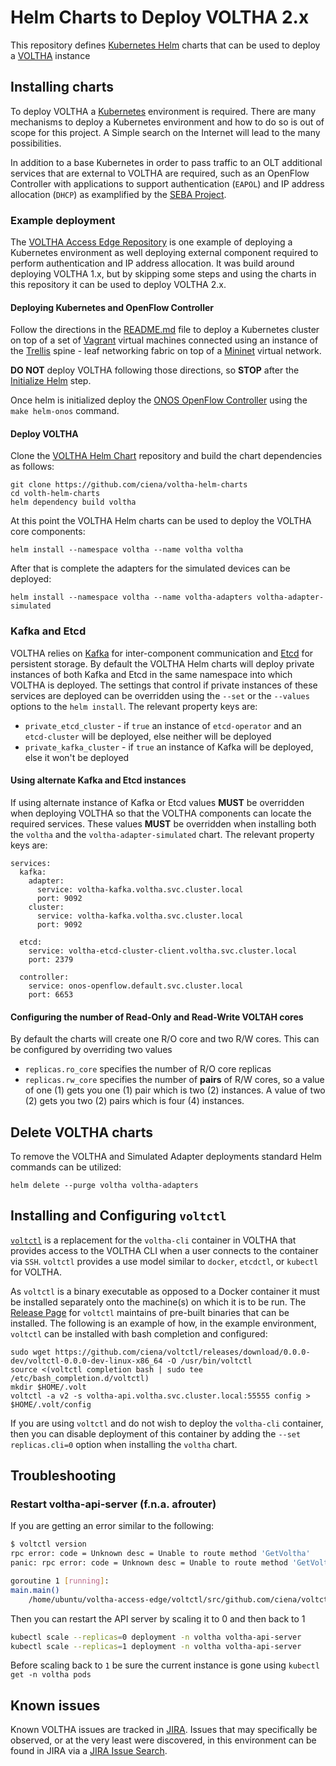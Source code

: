# Helm Charts to Deploy VOLTHA 2.x
This repository defines [Kubernetes Helm](https://helm.sh/) charts that can be used to deploy a
[VOLTHA](https://www.opennetworking.org/voltha/) instance

## Installing charts
To deploy VOLTHA a [Kubernetes](https://kubernetes.io/) environment is required. There are many
mechanisms to deploy a Kubernetes environment and how to do so is out of scope for this project. A
Simple search on the Internet will lead to the many possibilities.

In addition to a base Kubernetes in order to pass traffic to an OLT additional services that are
external to VOLTHA are required, such as an OpenFlow Controller with applications to support
authentication (`EAPOL`) and IP address allocation (`DHCP`) as examplified by the
[SEBA Project](https://www.opennetworking.org/seba/).

### Example deployment
The [VOLTHA Access Edge Repository](https://github.com/ciena/voltha-access-edge) is one example
of deploying a Kubernetes environment as well deploying external component required to perform
authentication and IP address allocation. It was build around deploying VOLTHA 1.x, but by
skipping some steps and using the charts in this repository it can be used to deploy VOLTHA
2.x.

#### Deploying Kubernetes and OpenFlow Controller
Follow the directions in the
[README.md](https://github.com/ciena/voltha-access-edge/blob/master/README.md#deploy-voltha)
file to deploy a Kubernetes cluster on top of a set of
[Vagrant](https://www.vagrantup.com/) virtual machines connected using an instance of the
[Trellis](https://www.opennetworking.org/trellis/) spine - leaf networking fabric on top of
a [Mininet](http://mininet.org/) virtual network.

**DO NOT** deploy VOLTHA following those directions, so **STOP** after the
[Initialize Helm](https://github.com/ciena/voltha-access-edge/blob/master/README.md#initialize-helm)
step.

Once helm is initialized deploy the [ONOS OpenFlow Controller](https://onosproject.org/) using
the `make helm-onos` command.

#### Deploy VOLTHA
Clone the [VOLTHA Helm Chart](https://github.com/ciena/voltha-helm-charts) repository and
build the chart dependencies as follows:
```
git clone https://github.com/ciena/voltha-helm-charts
cd volth-helm-charts
helm dependency build voltha
```

At this point the VOLTHA Helm charts can be used to deploy the VOLTHA core components:
```
helm install --namespace voltha --name voltha voltha
```

After that is complete the adapters for the simulated devices can be deployed:
```
helm install --namespace voltha --name voltha-adapters voltha-adapter-simulated
```

### Kafka and Etcd
VOLTHA relies on [Kafka](https://kafka.apache.org/) for inter-component communication and
[Etcd](https://coreos.com/etcd/) for persistent storage. By default the VOLTHA Helm charts will
deploy private instances of both Kafka and Etcd in the same namespace into which VOLTHA is
deployed. The settings that control if private instances of these services are deployed can be
overridden using the `--set` or the `--values` options to the `helm install`. The relevant
property keys are:
- `private_etcd_cluster` - if `true` an instance of `etcd-operator` and an `etcd-cluster` will
be deployed, else neither will be deployed
- `private_kafka_cluster` - if `true` an instance of Kafka will be deployed, else it
won't be deployed

#### Using alternate Kafka and Etcd instances
If using alternate instance of Kafka or Etcd values **MUST** be overridden when deploying VOLTHA
so that the VOLTHA components can locate the required services. These values **MUST** be
overridden when installing both the `voltha` and the `voltha-adapter-simulated` chart. The
relevant property keys are:
```
services:
  kafka:
    adapter:
      service: voltha-kafka.voltha.svc.cluster.local
      port: 9092
    cluster:
      service: voltha-kafka.voltha.svc.cluster.local
      port: 9092

  etcd:
    service: voltha-etcd-cluster-client.voltha.svc.cluster.local
    port: 2379

  controller:
    service: onos-openflow.default.svc.cluster.local
    port: 6653
```

#### Configuring the number of Read-Only and Read-Write VOLTAH cores
By default the charts will create one R/O core and two R/W cores. This can be configured by
overriding two values
- `replicas.ro_core` specifies the number of R/O core replicas
- `replicas.rw_core` specifies the number of **pairs** of R/W cores, so a value of one (1) gets
you one (1) pair which is two (2) instances. A value of two (2) gets you two (2) pairs which is
four (4) instances.

## Delete VOLTHA charts
To remove the VOLTHA and Simulated Adapter deployments standard Helm commands can be utilized:
```
helm delete --purge voltha voltha-adapters
```

## Installing and Configuring `voltctl`
[`voltctl`](https://github.com/ciena/voltctl) is a replacement for the `voltha-cli` container
in VOLTHA that provides access to the VOLTHA CLI when a user connects to the container via
`SSH`. `voltctl` provides a use model similar to `docker`, `etcdctl`, or `kubectl` for VOLTHA.

As `voltctl` is a binary executable as opposed to a Docker container it must be installed
separately onto the machine(s) on which it is to be run. The
[Release Page](https://github.com/ciena/voltctl/releases) for `voltctl` maintains of pre-built
binaries that can be installed. The following is an example of how, in the example environment,
`voltctl` can be installed with bash completion and configured:
```
sudo wget https://github.com/ciena/voltctl/releases/download/0.0.0-dev/voltctl-0.0.0-dev-linux-x86_64 -O /usr/bin/voltctl
source <(voltctl completion bash | sudo tee /etc/bash_completion.d/voltctl)
mkdir $HOME/.volt
voltctl -a v2 -s voltha-api.voltha.svc.cluster.local:55555 config > $HOME/.volt/config
```

If you are using `voltctl` and do not wish to deploy the `voltha-cli` container, then you can disable
deployment of this container by adding the `--set replicas.cli=0` option when installing the
`voltha` chart.

## Troubleshooting
### Restart voltha-api-server (f.n.a. afrouter)
If you are getting an error similar to the following:
```bash
$ voltctl version
rpc error: code = Unknown desc = Unable to route method 'GetVoltha'
panic: rpc error: code = Unknown desc = Unable to route method 'GetVoltha'

goroutine 1 [running]:
main.main()
    /home/ubuntu/voltha-access-edge/voltctl/src/github.com/ciena/voltctl/cmd/voltctl.go:48 +0x56d
```

Then you can restart the API server by scaling it to 0 and then back to 1
```bash
kubectl scale --replicas=0 deployment -n voltha voltha-api-server
kubectl scale --replicas=1 deployment -n voltha voltha-api-server
```

Before scaling back to `1` be sure the current instance is gone using `kubectl get -n voltha pods`

## Known issues
Known VOLTHA issues are tracked in [JIRA](https://jira.opencord.org). Issues that may specifically
be observed, or at the very least were discovered, in this environment can be found in JIRA via a
[JIRA Issue Search](https://jira.opencord.org/issues/?jql=status%20not%20in%20%28closed%2C%20Done%2CResolved%29%20and%20labels%20in%20%28helm%29%20and%20affectedVersion%20in%20%28%22VOLTHA%20v2.0%22%29).
